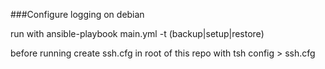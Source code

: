 ###Configure logging on debian

run with 
ansible-playbook main.yml -t (backup|setup|restore)


before running create ssh.cfg in root of this repo with   tsh config > ssh.cfg